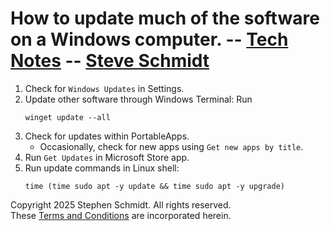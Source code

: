 
# How to update much of the software on a Windows computer. -- [Tech Notes](..) -- [Steve Schmidt](/)

1. Check for `Windows Updates` in Settings.
1. Update other software through Windows Terminal: Run
    ```Batchfile
    winget update --all
    ``` 
1. Check for updates within PortableApps.
    - Occasionally, check for new apps using `Get new apps by title`.
1. Run `Get Updates` in Microsoft Store app.
1. Run update commands in Linux shell:
    ```Shell
    time (time sudo apt -y update && time sudo apt -y upgrade)
    ```

Copyright 2025 Stephen Schmidt.  All rights reserved.
<br />These [Terms and Conditions](/terms-and-conditions) are incorporated herein.
